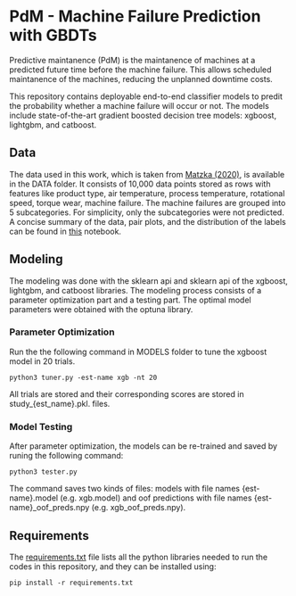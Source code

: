 # PdM - Machine Failure Prediction with GBDTs

Predictive maintanence (PdM) is the maintanence of machines at a predicted future time before the machine failure. This allows scheduled maintanence of the machines, reducing the unplanned downtime costs.

This repository contains deployable end-to-end classifier models to predit the probability whether a machine failure will occur or not. The models include state-of-the-art gradient boosted decision tree models: xgboost, lightgbm, and catboost.

## Data

The data used in this work, which is taken from [Matzka (2020)](https://archive.ics.uci.edu/ml/datasets/AI4I+2020+Predictive+Maintenance+Dataset), is available in the DATA folder. It consists of 10,000 data points stored as rows with features like product type, air temperature, process temperature, rotational speed, torque wear, machine failure. The machine failures are grouped into 5 subcategories. For simplicity, only the subcategories were not predicted. A concise summary of the data, pair plots, and the distribution of the labels can be found in [this](./EDA/EDA.ipynb) notebook.

## Modeling

The modeling was done with the sklearn api and sklearn api of the xgboost, lightgbm, and catboost libraries. The modeling process consists of a parameter optimization part and a testing part. The optimal model parameters were obtained with the optuna library.

### Parameter Optimization

Run the the following command in MODELS folder to tune the xgboost model in 20 trials.

```shell
python3 tuner.py -est-name xgb -nt 20
```

All trials are stored and their corresponding scores are stored in study_{est_name}.pkl. files.

### Model Testing

After parameter optimization, the models can be re-trained and saved by runing the following command:

```shell
python3 tester.py
```

The command saves two kinds of files: models with file names {est-name}.model (e.g. xgb.model) and oof predictions with file names {est-name}_oof_preds.npy (e.g. xgb_oof_preds.npy).

## Requirements

The [requirements.txt](requirements.txt) file lists all the python libraries needed to run the codes in this repository, and they can be installed using:

```shell
pip install -r requirements.txt
```



